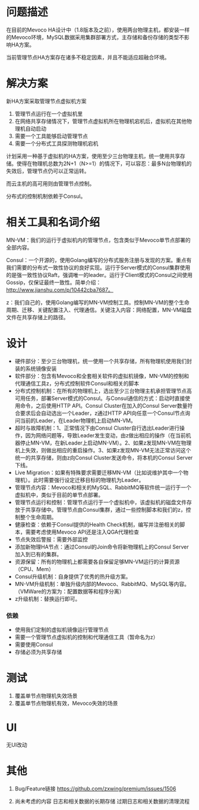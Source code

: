 # 问题描述

在目前的Mevoco HA设计中（1.8版本及之前），使用两台物理主机，都安装一样的Mevoco环境，MySQL数据采用集群部署方式，主存储和备份存储的类型不影响HA方案。

当前管理节点HA方案存在诸多不稳定因素，并且不能适应超融合环境。

# 解决方案

新HA方案采取管理节点虚拟机方案
1. 管理节点运行在一个虚拟机里
2. 在网络共享存储情况下，管理节点虚拟机所在物理机宕机后，虚拟机在其他物理机自动启动
3. 需要一个工具能够启动管理节点
4. 需要一个分布式工具探测物理机宕机

计划采用一种基于虚拟机的HA方案，使用至少三台物理主机，统一使用共享存储。使得在物理机总数为2N+1（N>=1）的情况下，可以容忍：最多N台物理机的失效后，管理节点仍可以正常运转。

而云主机的高可用则由管理节点控制。

分布式的控制机制依赖于Consul。

# 相关工具和名词介绍

MN-VM：我们的运行于虚拟机内的管理节点，包含类似于Mevoco单节点部署的全部内容。

Consul：一个开源的，使用Golang编写的分布式服务注册与发现的方案。重点有我们需要的分布式一致性协议的良好实现。运行于Server模式的Consul集群使用的是强一致性协议Raft，强调唯一的leader。运行于Client模式的Consul之间使用Gossip，仅保证最终一致性。简单介绍：http://www.jianshu.com/p/10442cba7687。

z：我们自己的，使用Golang编写的MN-VM控制工具。控制MN-VM的整个生命周期、迁移、关键配置注入、代理通信。关键注入内容：网络配置，MN-VM磁盘文件在共享存储上的路径。

# 设计

* 硬件部分：至少三台物理机，统一使用一个共享存储，所有物理机使用我们封装的系统镜像安装
* 软件部分：包含有Mevoco和全套相关软件的虚拟机镜像，MN-VM的控制和代理通信工具z，分布式控制软件Consul和相关的脚本
* 分布式控制机制：在所有的物理机上，选出至少三台物理主机承担管理节点高可用任务，部署Server模式的Consul。与Consul通信的方式：启动时直接使用命令，之后使用HTTP API。Consul Cluster在加入的Consul Server数量符合要求后会自动选出一个Leader，z通过HTTP API向任意一个Consul节点询问当前的Leader，在Leader物理机上启动MN-VM。
* 超时与故障机制：1、正常情况下由Consul Cluster自行选出Leader进行操作，因为网络问题等，导致Leader发生变动，由z做出相应的操作（在当前机器停止MN-VM，在新Leader上启动MN-VM）。2、如果z发现MN-VM在物理机上失效，则做出相应的重启操作。3、如果z发现MN-VM无法正常访问这个统一的共享存储，则由z向Consul Cluster发送命令，将本机的Consul Server下线。
* Live Migration：如果有特殊要求需要迁移MN-VM（比如说维护其中一个物理机）。此时需要强行设定迁移目标的物理机为Leader。
* 管理节点内容：Mevoco和相关的MySQL、RabbitMQ等软件统一运行于一个虚拟机中，类似于目前的单节点部署。
* 管理节点运行和控制：管理节点运行于一个虚拟机中，该虚拟机的磁盘文件存放于共享存储中。管理节点由Consul集群，通过一些控制脚本和我们的z，控制整个生命周期。
* 健康检查：依赖于Consul提供的Health Check机制，编写并注册相关的脚本，需要考虑使用Mevoco API还是注入QGA代理检查
* 节点失效后警报：需要外部监控
* 添加新物理HA节点：通过Consul的Join命令将新物理机上的Consul Server加入到已有的集群。
* 资源保留：所有的物理机上都需要各自保留足够MN-VM运行的计算资源（CPU、Mem）
* Consul升级机制：自身提供了优秀的热升级方案。
* MN-VM升级机制：单独升级内部的Mevoco、RabbitMQ、MySQL等内容。（VMWare的方案为：配置数据等和程序分离）
* z升级机制：替换运行即可。


### 依赖

* 使用我们定制的虚拟机镜像运行管理节点 
* 需要一个管理节点虚拟机的控制和代理通信工具（暂命名为z）
* 需要使用Consul
* 存储必须为共享存储

# 测试

1. 覆盖单节点物理机失效场景
2. 覆盖单节点物理机有效，Mevoco失效的场景

# UI

无UI改动

# 其他

1. Bug/Feature链接
https://github.com/zxwing/premium/issues/1506

2. 尚未考虑的内容
日志和相关数据的长期存储
过期日志和相关数据的清理流程


